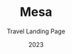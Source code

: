 ---
  id: 2
  date: "2023"
  title: "Mesa"
  subtitle: "Travel Landing Page"
  description: "Explore the breathtaking beauty of nature with our mountain hiking route. Check out our gallery and experience the thrill of trekking through pristine wilderness."
  techs: ["REACT", "ASTRO", "TAILWIND CSS", "COSMICJS", "LUNACY", "NETLIFY"]
  image:
    src: "/images/mesas.jpg"
    alt: "mesa"
    width: 1374
    height: 738
  link: "https://mesa-travel.netlify.app"
---